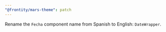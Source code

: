 ```yaml
---
"@frontity/mars-theme": patch
---
```


Rename the `Fecha` component name from Spanish to English: `DateWrapper`.
